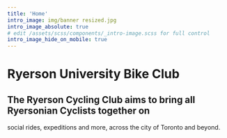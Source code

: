 ```yaml
---
title: 'Home'
intro_image: img/banner resized.jpg
intro_image_absolute: true
# edit /assets/scss/components/_intro-image.scss for full control
intro_image_hide_on_mobile: true
---
```


# Ryerson University Bike Club

## The Ryerson Cycling Club aims to bring all Ryersonian Cyclists together on
social rides, expeditions and more, across the city of Toronto and beyond.
